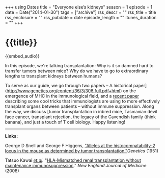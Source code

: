 +++
using Dates
title = "Everyone else’s kidneys"
season = 1
episode = 1
date = Date("2014-01-30")
tags = ["archive"]
rss_descr = ""
rss_title = title
rss_enclosure = ""
rss_pubdate = date
episode_length = ""
itunes_duration = ""
+++

# {{title}}

{{embed_audio}}


In this episode, we're talking transplantation: Why is it so damned hard to transfer tumors between mice? Why do we have to go to extraordinary lengths to transplant kidneys between humans?

To serve as our guide, we go through two papers – A historical paper](http://www.genetics.org/content/36/3/306.full.pdf+html) on the emergence of MHC in the immunological field, and a [recent paper](http://www.nejm.org/doi/full/10.1056/NEJMoa071074) describing some cool tricks that immunologists are using to more effectively transplant organs between patients – without immune suppression. Along the way, we discuss [tumor transplantation in inbred mice, Tasmanian devil face cancer, transplant rejection, the legacy of the Cavendish family (think banana), and just a touch of T cell biology. Happy listening!

------------

**Links:**

George D Snell and George F Higgens, ["Alleles at the histocompatability-2 locus in the mouse as determined by tumor transplantation."](http://www.genetics.org/content/36/3/306.full.pdf+html)*Genetics* (1951)

Tatsuo Kawai [*et.al*](http://et.al)*.* "[HLA-Mismatched renal transplantation without maintenance immunosuppression](http://www.nejm.org/doi/full/10.1056/NEJMoa071074)." *New England Journal of Medicine* (2008)
